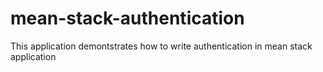 # mean-stack-authentication
This application demontstrates how to write authentication in mean stack application
